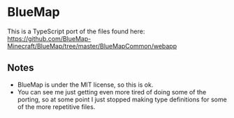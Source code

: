 # BlueMap

This is a TypeScript port of the files found here:
https://github.com/BlueMap-Minecraft/BlueMap/tree/master/BlueMapCommon/webapp

## Notes

- BlueMap is under the MIT license, so this is ok.
- You can see me just getting even more tired of doing some of the porting, so at some point I just stopped making type definitions for some of the more repetitive files.
